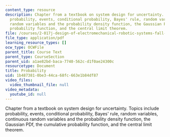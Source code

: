```yaml
---
content_type: resource
description: Chapter from a textbook on system design for uncertainty. Topics include
  probability, events, conditional probability, Bayes' rule, random variables, continuous
  random variables and the probability density function, the Gaussian PDf, the cumulative
  probability function, and the central limit theorem.
file: /courses/2-017j-design-of-electromechanical-robotic-systems-fall-2009/1b4873810be344ca68fc663e1b84df87_MIT2_017JF09_ch03.pdf
file_type: application/pdf
learning_resource_types: []
ocw_type: OCWFile
parent_title: Course Text
parent_type: CourseSection
parent_uid: a1ae82bd-baca-7740-562c-d1f0ae24300c
resourcetype: Document
title: Probability
uid: 1b487381-0be3-44ca-68fc-663e1b84df87
video_files:
  video_thumbnail_file: null
video_metadata:
  youtube_id: null
---
```

Chapter from a textbook on system design for uncertainty. Topics include probability, events, conditional probability, Bayes' rule, random variables, continuous random variables and the probability density function, the Gaussian PDf, the cumulative probability function, and the central limit theorem.

